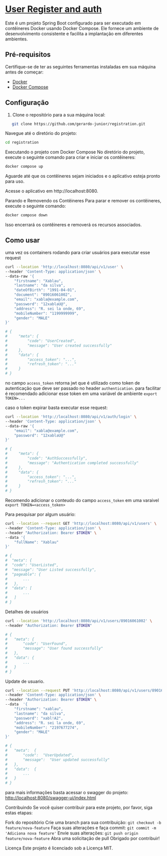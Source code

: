 
# [User Register and auth](https://github.com/gerardo-junior/registration)

Este é um projeto Spring Boot configurado para ser executado em contêineres Docker usando Docker Compose. Ele fornece um ambiente de desenvolvimento consistente e facilita a implantação em diferentes ambientes.

## Pré-requisitos

Certifique-se de ter as seguintes ferramentas instaladas em sua máquina antes de começar:

- [Docker](https://www.docker.com/)
- [Docker Compose](https://docs.docker.com/compose/)

## Configuração

1. Clone o repositório para a sua máquina local:

```bash
   git clone https://github.com/gerardo-junior/registration.git
```
Navegue até o diretório do projeto:

```bash
cd registration
```

Executando o projeto com Docker Compose
No diretório do projeto, execute o seguinte comando para criar e iniciar os contêineres:

```bash
docker compose up
```

Aguarde até que os contêineres sejam iniciados e o aplicativo esteja pronto para uso.

Acesse o aplicativo em http://localhost:8080.

Parando e Removendo os Contêineres
Para parar e remover os contêineres, execute o seguinte comando:

```bash
docker compose down
```
Isso encerrará os contêineres e removerá os recursos associados.

## Como usar
uma vez os containers rodando para criar usuários para executar esse request

```bash
curl --location 'http://localhost:8080/api/v1/user' \
--header 'Content-Type: application/json' \
--data-raw '{
    "firstname": "Xablau",
    "lastname": "da silva",
    "dateOfBirth": "1991-04-01",
    "document": "89016061002",
    "email": "xabla@example.com",
    "password": "12xablaU@",
    "address": "R. sei la onde, 69",
    "mobileNumber": "1199999999",
    "gender": "MALE"
}'

# {
#     "meta": {
#         "code": "UserCreated",
#         "message": "User created successfully"
#     },
#     "data": {
#         "access_token": "...",
#         "refresh_token": "..."
#     }
# }
```
no campo `access_token` retorna jwt que é utilizado como token de autenticação que deve ser passado no header `authentication`.  para facilitar é recomendado adicionar esse token em uma variável de ambiente `export TOKEN=...`

caso o token expirar basta executar esse request:

```bash
curl --location 'http://localhost:8080/api/v1/auth/login' \
--header 'Content-Type: application/json' \
--data-raw '{
    "email": "xabla@example.com",
    "password": "12xablaU@"
}'

# {
#     "meta": {
#         "code": "AuthSuccessfully",
#         "message": "Authentication completed successfully"
#     },
#     "data": {
#         "access_token": "...",
#         "refresh_token": "..."
#     }
# }

```

Recomendo adicionar o conteudo do campo `access_token` em uma varaivel `export TOKEN=<access_token>`

Para pesquisar por algum usuário:

```bash
curl --location --request GET 'http://localhost:8080/api/v1/users' \
--header 'Content-Type: application/json' \
--header "Authorization: Bearer $TOKEN" \
--data '{
    "fullName": "Xablau"
}'

# {
#  "meta": {
#  "code": "UserListed",
#  "message": "User Listed successfully",
#  "pageable": {
#  		...
# 	},
#  "data": [
#  		...
# 	]
# }
```

Detalhes de usuários

```bash
curl --location 'http://localhost:8080/api/v1/users/89016061002' \
--header "Authorization: Bearer $TOKEN"

# {
# 	"meta": {
# 		"code": "UserFound",
# 		"message": "User found successfully"
# 	},
# 	"data": {
# 		...
# 	}
# }
```
Update de usuario.

```bash
curl --location --request PUT 'http://localhost:8080/api/v1/users/89016061002' \
--header 'Content-Type: application/json' \
--header "Authorization: Bearer $TOKEN" \
--data  '{
    "firstname": "xablau",
    "lastname": "da silva",
    "password": "xabl!A2",
    "address": "R. sei la onde, 69",
    "mobileNumber": "2197677274",
    "gender": "MALE"
}'

# {
# 	"meta":  {
# 		"code":  "UserUpdated",
# 		"message":  "User updated successfully"
# 	},
# 	"data":  {
# 		...
# 	}
# }
```

para mais informações basta acessar o swagger do projeto: [http://localhost:8080/swagger-ui/index.html](http://localhost:8080/swagger-ui/index.html)

Contribuindo
Se você quiser contribuir para este projeto, por favor, siga estas etapas:

Fork do repositório
Crie uma branch para sua contribuição: ```git checkout -b feature/nova-feature```
Faça suas alterações e faça commit: ```git commit -m 'Adiciona nova feature'```
Envie suas alterações: ```git push origin feature/nova-feature```
Abra uma solicitação de pull
Obrigado por contribuir!

Licença
Este projeto é licenciado sob a Licença MIT.
